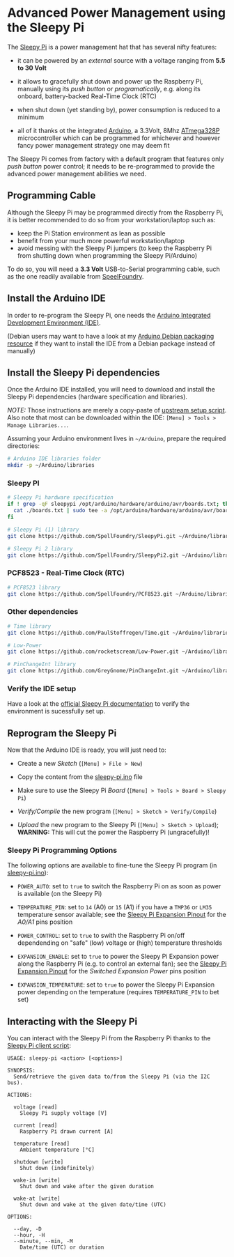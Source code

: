 Advanced Power Management using the Sleepy Pi
=============================================

The [Sleepy Pi][sleepy-pi] is a power management hat that has several nifty features:

* it can be powered by an _external_ source with a voltage ranging from **5.5 to 30 Volt**

* it allows to gracefully shut down and power up the Raspberry Pi, manually using its _push button_
  or _programatically_, e.g. along its onboard, battery-backed Real-Time Clock (RTC)

* when shut down (yet standing by), power consumption is reduced to a minimum

* all of it thanks ot the integrated [Arduino][arduino], a 3.3Volt, 8Mhz [ATmega328P][atmega328p]
  microcontroller which can be programmed for whichever and however fancy power management strategy
  one may deem fit

[sleepy-pi]: https://spellfoundry.com/product/sleepy-pi-2/
[arduino]: https://www.arduino.cc/
[atmega328p]: https://www.microchip.com/wwwproducts/en/ATMEGA328P

The Sleepy Pi comes from factory with a default program that features only _push button_ power
control; it needs to be re-programmed to provide the advanced power management abilities we
need.


Programming Cable
-----------------

Although the Sleepy Pi may be programmed directly from the Raspberry Pi, it is better recommended to
do so from your workstation/laptop such as:
- keep the Pi Station environment as lean as possible
- benefit from your much more powerful workstation/laptop
- avoid messing with the Sleepy Pi jumpers
  (to keep the Raspberry Pi from shutting down when programming the Sleepy Pi/Arduino)

To do so, you will need a **3.3 Volt** USB-to-Serial programming cable, such as the one readily
available from [SpeelFoundry][sleepy-pi-cable].

[sleepy-pi-cable]: https://spellfoundry.com/product/sleepy-pi-external-programming-adapter-console/


Install the Arduino IDE
-----------------------

In order to re-program the Sleepy Pi, one needs the [Arduino Integrated Development Environment (IDE)][arduino-ide].

[arduino-ide]: https://www.arduino.cc/en/Main/Software

(Debian users may want to have a look at my [Arduino Debian packaging resource][arduino-debian] if
they want to install the IDE from a Debian package instead of manually)

[arduino-debian]: https://github.com/cedric-dufour/debian/tree/master/all/arduino


Install the Sleepy Pi dependencies
----------------------------------

Once the Arduino IDE installed, you will need to download and install the Sleepy Pi dependencies
(hardware specification and libraries).

_NOTE:_ Those instructions are merely a copy-paste of [upstream setup script][sleepy-pi-setup].
Also note that most can be downloaded within the IDE: `[Menu] > Tools > Manage Libraries...`.

[sleepy-pi-setup]: https://github.com/SpellFoundry/Sleepy-Pi-Setup/blob/master/Sleepy-Pi-Setup.sh

Assuming your Arduino environment lives in `~/Arduino`, prepare the required directories:

``` bash
# Arduino IDE libraries folder
mkdir -p ~/Arduino/libraries
```

### Sleepy PI

``` bash
# Sleepy Pi hardware specification
if ! grep -qF sleepypi /opt/arduino/hardware/arduino/avr/boards.txt; then
  cat ./boards.txt | sudo tee -a /opt/arduino/hardware/arduino/avr/boards.txt
fi

# Sleepy Pi (1) library
git clone https://github.com/SpellFoundry/SleepyPi.git ~/Arduino/libraries/SleepyPi

# Sleepy Pi 2 library
git clone https://github.com/SpellFoundry/SleepyPi2.git ~/Arduino/libraries/SleepyPi2
```

### PCF8523 - Real-Time Clock (RTC)

``` bash
# PCF8523 library
git clone https://github.com/SpellFoundry/PCF8523.git ~/Arduino/libraries/PCF8523
```

### Other dependencies

``` bash
# Time library
git clone https://github.com/PaulStoffregen/Time.git ~/Arduino/libraries/Time

# Low-Power
git clone https://github.com/rocketscream/Low-Power.git ~/Arduino/libraries/LowPower

# PinChangeInt library
git clone https://github.com/GreyGnome/PinChangeInt.git ~/Arduino/libraries/PinChangeInt
```

### Verify the IDE setup

Have a look at the [official Sleepy Pi documentation][sleepy-pi-ide] to verify the environment is
sucessfully set up.

[sleepy-pi-ide]: https://spellfoundry.com/docs/programming-from-the-arduino-ide/


Reprogram the Sleepy Pi
-----------------------

Now that the Arduino IDE is ready, you will just need to:

* Create a new _Sketch_ (`[Menu] > File > New`)

* Copy the content from the [sleepy-pi.ino](./sleepy-pi.ino) file

* Make sure to use the Sleepy Pi _Board_ (`[Menu] > Tools > Board > Sleepy Pi`)

* _Verify/Compile_ the new program (`[Menu] > Sketch > Verify/Compile`)

* _Upload_ the new program to the Sleepy Pi (`[Menu] > Sketch > Upload`);
  **WARNING:** This will cut the power the Raspberry Pi (ungracefully)!

### Sleepy Pi Programming Options

The following options are available to fine-tune the Sleepy Pi program (in [sleepy-pi.ino](./sleepy-pi.ino)):

* `POWER_AUTO`: set to `true` to switch the Raspberry Pi on as soon as power is available
  (on the Sleepy Pi)

* `TEMPERATURE_PIN`: set to `14` (A0) or `15` (A1) if you have a `TMP36` or `LM35` temperature
  sensor available; see the [Sleepy Pi Expansion Pinout][sleepy-pi-pinout] for the _A0/A1_ pins
  position

* `POWER_CONTROL`: set to `true` to swith the Raspberry Pi on/off dependending on
  "safe" (low) voltage or (high) temperature thresholds

* `EXPANSION_ENABLE`: set to `true` to power the Sleepy Pi Expansion power along the
  Raspberry Pi (e.g. to control an external fan); see the [Sleepy Pi Expansion Pinout][sleepy-pi-pinout]
  for the _Switched Expansion Power_ pins position

* `EXPANSION_TEMPERATURE`: set to `true` to power the Sleepy Pi Expansion power depending
  on the temperature (requires `TEMPERATURE_PIN` to bet set)

[sleepy-pi-pinout]: https://spellfoundry.com/docs/connecting-the-sleepy-pi-2-expansion-io/


Interacting with the Sleepy Pi
------------------------------

You can interact with the Sleepy Pi from the Raspberry Pi thanks to the [Sleepy Pi client script][sleepy-pi-client]:

``` text
USAGE: sleepy-pi <action> [<options>]

SYNOPSIS:
  Send/retrieve the given data to/from the Sleepy Pi (via the I2C bus).

ACTIONS:

  voltage [read]
    Sleepy Pi supply voltage [V]

  current [read]
    Raspberry Pi drawn current [A]

  temperature [read]
    Ambient temperature [°C]

  shutdown [write]
    Shut down (indefinitely)

  wake-in [write]
    Shut down and wake after the given duration

  wake-at [write]
    Shut down and wake at the given date/time (UTC)

OPTIONS:

  --day, -D
  --hour, -H
  --minute, --min, -M
    Date/time (UTC) or duration
```

[sleepy-pi-client]: ../ansible/roles/sleepypi/files/sleepy-pi.py
